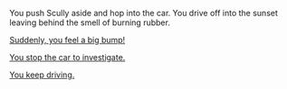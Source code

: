 You push Scully aside and hop into the car.
You drive off into the sunset leaving behind the smell of burning rubber.
 
[Suddenly, you feel a big bump!](big-bump/strange-thing.md)

[You stop the car to investigate.](big-bump/strange-thing.md)

[You keep driving.](stop-car/stop-car.md)